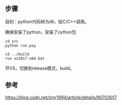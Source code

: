 ## 步骤

目的：python代码转为dll，给C/C++调用。

确保安装了python，安装了cython包

```
cd src
python run.pxy

cd ../build
run vs2017-x64.bat
```
开VS，切换到release模式，build。


## 参考
https://blog.csdn.net/zmr1994/article/details/90703017